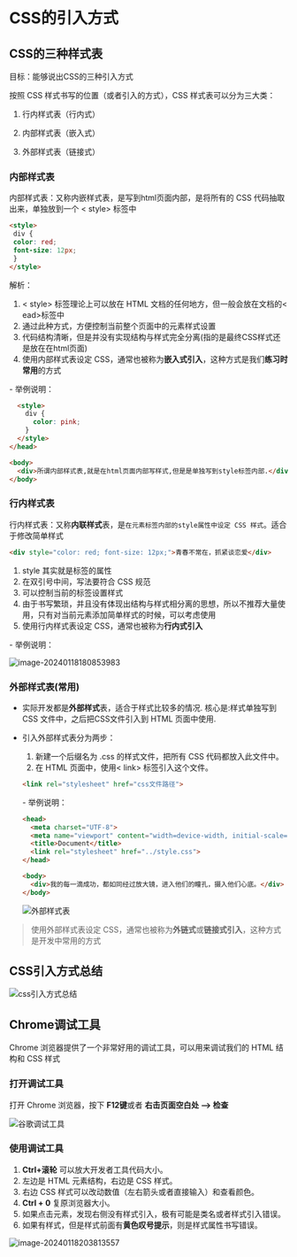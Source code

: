# CSS的引入方式

## CSS的三种样式表

目标：能够说出CSS的三种引入方式

按照 CSS 样式书写的位置（或者引入的方式），CSS 样式表可以分为三大类：

1. 行内样式表（行内式）

2. 内部样式表（嵌入式）

3. 外部样式表（链接式）





### 内部样式表

内部样式表：又称内嵌样式表，是写到html页面内部，是将所有的 CSS 代码抽取出来，单独放到一个 < style> 标签中

```html
<style>
 div {
 color: red;
 font-size: 12px;
 }
</style>
```

解析：

1. < style> 标签理论上可以放在 HTML 文档的任何地方，但一般会放在文档的< ead>标签中
2. 通过此种方式，方便控制当前整个页面中的元素样式设置
3. 代码结构清晰，但是并没有实现结构与样式完全分离(指的是最终CSS样式还是放在在html页面)
4. 使用内部样式表设定 CSS，通常也被称为**嵌入式引入**，这种方式是我们**练习时常用**的方式



\- 举例说明：

```html
  <style>
    div {
      color: pink;
    }
  </style>
</head>

<body>
  <div>所谓内部样式表,就是在html页面内部写样式,但是是单独写到style标签内部.</div>
</body>
```









### 行内样式表

行内样式表：又称**内联样式**表，是`在元素标签内部的style属性中设定 CSS 样式`。适合于修改简单样式

```html
<div style="color: red; font-size: 12px;">青春不常在，抓紧谈恋爱</div>
```

1. style 其实就是标签的属性
2. 在双引号中间，写法要符合 CSS 规范
3. 可以控制当前的标签设置样式
4. 由于书写繁琐，并且没有体现出结构与样式相分离的思想，所以不推荐大量使用，只有对当前元素添加简单样式的时候，可以考虑使用
5. 使用行内样式表设定 CSS，通常也被称为**行内式引入**



\- 举例说明：

![image-20240118180853983](http://images.newstar.net.cn/sally-imgsimage-20240118180853983.png) 









### 外部样式表(常用)

* 实际开发都是**外部样式**表，适合于样式比较多的情况. 核心是:样式单独写到CSS 文件中，之后把CSS文件引入到 HTML 页面中使用.

* 引入外部样式表分为两步：

  1. 新建一个后缀名为 .css 的样式文件，把所有 CSS 代码都放入此文件中。
  2. 在 HTML 页面中，使用< link> 标签引入这个文件。

  ```html
  <link rel="stylesheet" href="css文件路径">
  ```

  \- 举例说明：

  ```html
  <head>
    <meta charset="UTF-8">
    <meta name="viewport" content="width=device-width, initial-scale=1.0">
    <title>Document</title>
    <link rel="stylesheet" href="../style.css">
  </head>
  
  <body>
    <div>我的每一滴成功，都如同经过放大镜，进入他们的瞳孔，摄入他们心底。</div>
  </body>
  ```

  

  ![外部样式表](http://images.newstar.net.cn/sally-imgs%E5%A4%96%E9%83%A8%E6%A0%B7%E5%BC%8F%E8%A1%A8.png)

> 使用外部样式表设定 CSS，通常也被称为**外链式**或**链接式引入**，这种方式是开发中常用的方式









## CSS引入方式总结

![css引入方式总结](http://images.newstar.net.cn/sally-imgscss%E5%BC%95%E5%85%A5%E6%96%B9%E5%BC%8F%E6%80%BB%E7%BB%93.png)







## Chrome调试工具

Chrome 浏览器提供了一个非常好用的调试工具，可以用来调试我们的 HTML 结构和 CSS 样式



### 打开调试工具

打开 Chrome 浏览器，按下 **F12键**或者 **右击页面空白处 ——> 检查**

![谷歌调试工具](http://images.newstar.net.cn/sally-imgs%E8%B0%B7%E6%AD%8C%E8%B0%83%E8%AF%95%E5%B7%A5%E5%85%B7.png)







###  使用调试工具

1. **Ctrl+滚轮** 可以放大开发者工具代码大小。
2. 左边是 HTML 元素结构，右边是 CSS 样式。
3. 右边 CSS 样式可以改动数值（左右箭头或者直接输入）和查看颜色。
4. **Ctrl + 0** 复原浏览器大小。
5. 如果点击元素，发现右侧没有样式引入，极有可能是类名或者样式引入错误。
6. 如果有样式，但是样式前面有**黄色叹号提示**，则是样式属性书写错误。

![image-20240118203813557](http://images.newstar.net.cn/sally-imgsimage-20240118203813557.png) 